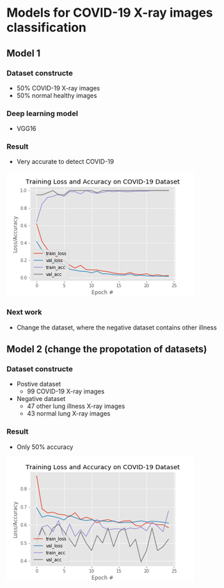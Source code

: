 # Models for COVID-19 X-ray images classification

## Model 1
### **Dataset constructe**
- 50% COVID-19 X-ray images
- 50% normal healthy images

### **Deep learning model**
- VGG16

### **Result**
- Very accurate to detect COVID-19 

![avatar](/performance.png)

### Next work
- Change the dataset, where the negative dataset contains other illness

## Model 2 (change the propotation of datasets)
### **Dataset constructe**
- Postive dataset
    - 99 COVID-19 X-ray images
- Negative dataset
    - 47 other lung illness X-ray images
    - 43 normal lung X-ray images
 
### **Result**
- Only 50% accuracy

![avatar](/performance2.png)
